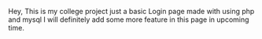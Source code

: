 Hey, This is my college project just a basic Login page made with using php and mysql
I will definitely add some more feature in this page in upcoming time.
